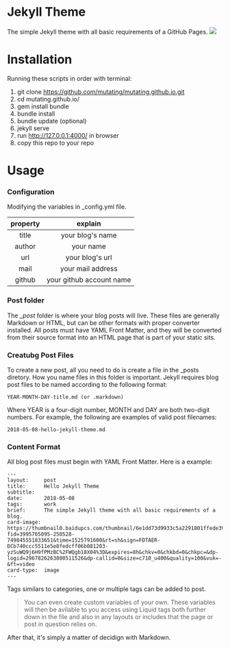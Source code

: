 Jekyll Theme
==============
The simple Jekyll theme with all basic requirements of a GitHub Pages.
![](https://thumbnail0.baidupcs.com/thumbnail/6e1dd73d9933c5a2291801ffede395c5?fid=3995765095-250528-749845551833651&time=1525856400&rt=sh&sign=FDTAER-DCb740ccc5511e5e8fedcff06b081203-XW3THfSRkBrj9BI31Vn6u2w%2F%2F58%3D&expires=8h&chkv=0&chkbd=0&chkpc=&dp-logid=2985703096421010374&dp-callid=0&size=c710_u400&quality=100&vuk=-&ft=video)

Installation
==============
Running these scripts in order with terminal:

1. git clone https://github.com/mutating/mutating.github.io.git
2. cd mutating.github.io/
3. gem install bundle
4. bundle install
5. bundle update (optional)
6. jekyll serve
7. run http://127.0.0.1:4000/ in browser
8. copy this repo to your repo

Usage
==============
### Configuration
Modifying the variables in _config.yml file.

|property|explain|
|:------:|:----------------------:|
|title   |your blog's name        |
|author  |your name               |
|url     |your blog's url         |
|mail    |your mail address       |
|github  |your github account name|

### Post folder
The *_post* folder is where your blog posts will live. These files are generally Markdown or HTML, but can be other formats with proper converter installed. All posts must have YAML Front Matter, and they will be converted from their source format into an HTML page that is part of your static sits.

### Creatubg Post Files
To create a new post, all you need to do is create a file in the _posts diretory. How you name files in this folder is important. Jekyll requires blog post files to be named according to the following format:

```
YEAR-MONTH-DAY-title.md (or .markdown)
```

Where YEAR is a four-digit number, MONTH and DAY are both two-digit numbers. For example, the following are examples of valid post filenames:

```
2018-05-08-hello-jekyll-theme.md
```

### Content Format
All blog post files must begin with YAML Front Matter. Here is a example:

```
---
layout:     post
title:      Hello Jekyll Theme
subtitle:   
date:       2018-05-08
tags:       work
brief:      The simple Jekyll theme with all basic requirements of a blog.
card-image: https://thumbnail0.baidupcs.com/thumbnail/6e1dd73d9933c5a2291801ffede395c5?fid=3995765095-250528-749845551833651&time=1525791600&rt=sh&sign=FDTAER-DCb740ccc5511e5e8fedcff06b081203-yzSuWQ9j6H9fPMzBC%2FWQgb18X04%3D&expires=8h&chkv=0&chkbd=0&chkpc=&dp-logid=2967826263800511526&dp-callid=0&size=c710_u400&quality=100&vuk=-&ft=video
card-type:  image
---
```

Tags similars to categories, one or multiple tags can be added to post.

> You can even create custom variables of your own. These variables will then be avilable to you access using Liquid tags both further down in the file and also in any layouts or includes that the page or post in question relies on.

After that, it's simply a matter of decidign with Markdown.